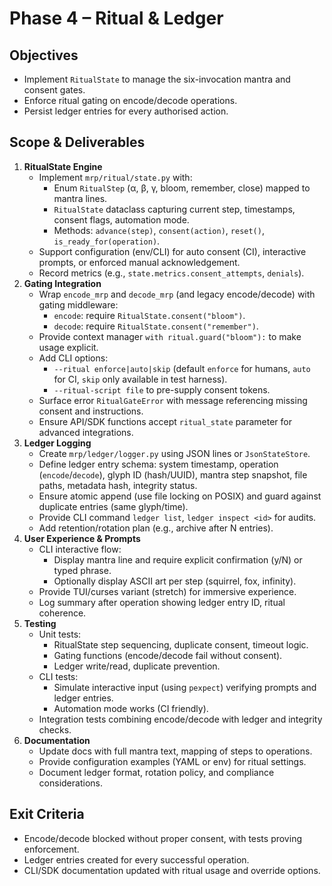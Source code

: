 # Phase 4 – Ritual & Ledger

## Objectives
- Implement `RitualState` to manage the six-invocation mantra and consent gates.
- Enforce ritual gating on encode/decode operations.
- Persist ledger entries for every authorised action.

## Scope & Deliverables
1. **RitualState Engine**
   - Implement `mrp/ritual/state.py` with:
     - Enum `RitualStep` (α, β, γ, bloom, remember, close) mapped to mantra lines.
     - `RitualState` dataclass capturing current step, timestamps, consent flags, automation mode.
     - Methods: `advance(step)`, `consent(action)`, `reset()`, `is_ready_for(operation)`.
   - Support configuration (env/CLI) for auto consent (CI), interactive prompts, or enforced manual acknowledgement.
   - Record metrics (e.g., `state.metrics.consent_attempts`, `denials`).
2. **Gating Integration**
   - Wrap `encode_mrp` and `decode_mrp` (and legacy encode/decode) with gating middleware:
     - `encode`: require `RitualState.consent("bloom")`.
     - `decode`: require `RitualState.consent("remember")`.
   - Provide context manager `with ritual.guard("bloom"):` to make usage explicit.
   - Add CLI options:
     - `--ritual enforce|auto|skip` (default `enforce` for humans, `auto` for CI, `skip` only available in test harness).
     - `--ritual-script file` to pre-supply consent tokens.
   - Surface error `RitualGateError` with message referencing missing consent and instructions.
   - Ensure API/SDK functions accept `ritual_state` parameter for advanced integrations.
3. **Ledger Logging**
   - Create `mrp/ledger/logger.py` using JSON lines or `JsonStateStore`.
   - Define ledger entry schema: system timestamp, operation (`encode`/`decode`), glyph ID (hash/UUID), mantra step snapshot, file paths, metadata hash, integrity status.
   - Ensure atomic append (use file locking on POSIX) and guard against duplicate entries (same glyph/time).
   - Provide CLI command `ledger list`, `ledger inspect <id>` for audits.
   - Add retention/rotation plan (e.g., archive after N entries).
4. **User Experience & Prompts**
   - CLI interactive flow:
     - Display mantra line and require explicit confirmation (y/N) or typed phrase.
     - Optionally display ASCII art per step (squirrel, fox, infinity).
   - Provide TUI/curses variant (stretch) for immersive experience.
   - Log summary after operation showing ledger entry ID, ritual coherence.
5. **Testing**
   - Unit tests:
     - RitualState step sequencing, duplicate consent, timeout logic.
     - Gating functions (encode/decode fail without consent).
     - Ledger write/read, duplicate prevention.
   - CLI tests:
     - Simulate interactive input (using `pexpect`) verifying prompts and ledger entries.
     - Automation mode works (CI friendly).
   - Integration tests combining encode/decode with ledger and integrity checks.
6. **Documentation**
   - Update docs with full mantra text, mapping of steps to operations.
   - Provide configuration examples (YAML or env) for ritual settings.
   - Document ledger format, rotation policy, and compliance considerations.

## Exit Criteria
- Encode/decode blocked without proper consent, with tests proving enforcement.
- Ledger entries created for every successful operation.
- CLI/SDK documentation updated with ritual usage and override options.
